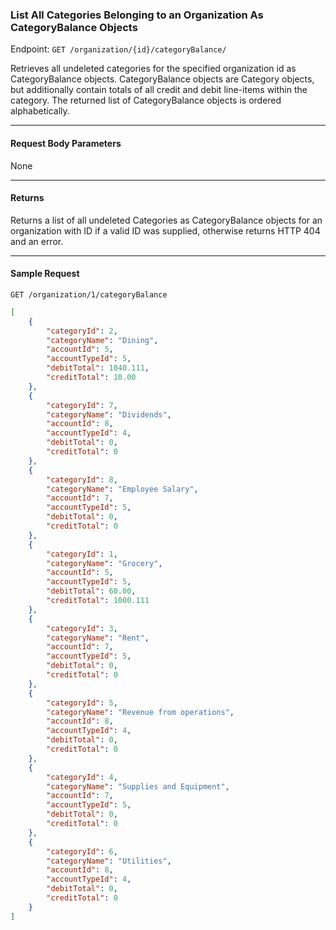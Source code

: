 ### List All Categories Belonging to an Organization As CategoryBalance Objects
Endpoint: `GET /organization/{id}/categoryBalance/`

Retrieves all undeleted categories for the specified organization id as CategoryBalance objects. CategoryBalance objects are Category objects, but additionally contain totals of all credit and debit line-items within the category. The returned list of CategoryBalance objects is ordered alphabetically.
___

#### Request Body Parameters
None
___
#### Returns
Returns a list of all undeleted Categories as CategoryBalance objects for an organization with ID if a valid ID was supplied, otherwise returns HTTP 404 and an error.

___

#### Sample Request
`GET /organization/1/categoryBalance`
<br/>


```json
[
    {
        "categoryId": 2,
        "categoryName": "Dining",
        "accountId": 5,
        "accountTypeId": 5,
        "debitTotal": 1040.111,
        "creditTotal": 10.00
    },
    {
        "categoryId": 7,
        "categoryName": "Dividends",
        "accountId": 8,
        "accountTypeId": 4,
        "debitTotal": 0,
        "creditTotal": 0
    },
    {
        "categoryId": 8,
        "categoryName": "Employee Salary",
        "accountId": 7,
        "accountTypeId": 5,
        "debitTotal": 0,
        "creditTotal": 0
    },
    {
        "categoryId": 1,
        "categoryName": "Grocery",
        "accountId": 5,
        "accountTypeId": 5,
        "debitTotal": 60.00,
        "creditTotal": 1000.111
    },
    {
        "categoryId": 3,
        "categoryName": "Rent",
        "accountId": 7,
        "accountTypeId": 5,
        "debitTotal": 0,
        "creditTotal": 0
    },
    {
        "categoryId": 5,
        "categoryName": "Revenue from operations",
        "accountId": 8,
        "accountTypeId": 4,
        "debitTotal": 0,
        "creditTotal": 0
    },
    {
        "categoryId": 4,
        "categoryName": "Supplies and Equipment",
        "accountId": 7,
        "accountTypeId": 5,
        "debitTotal": 0,
        "creditTotal": 0
    },
    {
        "categoryId": 6,
        "categoryName": "Utilities",
        "accountId": 8,
        "accountTypeId": 4,
        "debitTotal": 0,
        "creditTotal": 0
    }
]
```